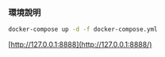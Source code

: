 ### 環境說明

```bash
docker-compose up -d -f docker-compose.yml
```

[http://127.0.0.1:8888](http://127.0.0.1:8888/)

